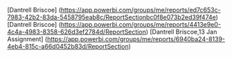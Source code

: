 [Dantrell Briscoe] (https://app.powerbi.com/groups/me/reports/ed7c653c-7983-42b2-83da-5458795eab8c/ReportSectionbc0f8e073b2ed39f474e)
[Dantrell Briscoe] (https://app.powerbi.com/groups/me/reports/4413e9e0-4c4a-4983-8358-626d3ef2784d/ReportSection)
[Dantrell Briscoe,13 Jan Assignment] (https://app.powerbi.com/groups/me/reports/6940ba24-8139-4eb4-815c-a66d0452b83d/ReportSection)
